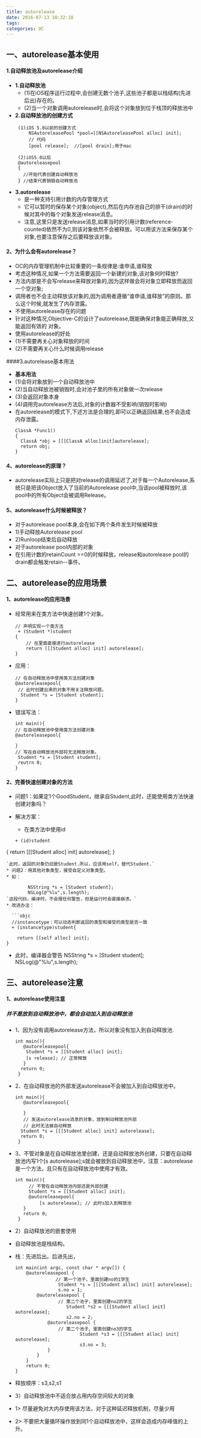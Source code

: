 ```yaml
---
title: autorelease
date: 2016-07-13 10:32:18
tags:
categories: OC
---
```


## 一、autorelease基本使用
#### 1.自动释放池及autorelease介绍
* **1.自动释放池**
 	* (1)在iOS程序运行过程中,会创建无数个池子,这些池子都是以栈结构(先进后出)存在的。
 	* (2)当一个对象调用autorelease时,会将这个对象放到位于栈顶的释放池中
* **2.自动释放池的创建方式**
	```objc
	 (1)iOS 5.0以前的创建方式
	     NSAutoreleasePool *pool=[[NSAutoreleasePool alloc] init];
	     // 代码
	     [pool release];  //[pool drain];用于mac
	
	 (2)iOS5.0以后
	 @autoreleasepool
	 {
	   //开始代表创建自动释放池
	 } //结束代表销毁自动释放池
	```
* **3.autorelease**
 	* 是一种支持引用计数的内存管理方式
	* 它可以暂时的保存某个对象(object),然后在内存池自己的排干(drain)的时候对其中的每个对象发送release消息。
 	* 注意,这里只是发送release消息,如果当时的引用计数(reference-counted)依然不为0,则该对象依然不会被释放。可以用该方法来保存某个对象,也要注意保存之后要释放该对象。

#### 2、为什么会有autorelease？
* OC的内存管理机制中比较重要的一条规律是:谁申请,谁释放
 * 考虑这种情况,如果一个方法需要返回一个新建的对象,该对象何时释放?
 * 方法内部是不会写release来释放对象的,因为这样做会将对象立即释放而返回一个空对象;
 * 调用者也不会主动释放该对象的,因为调用者遵循“谁申请,谁释放”的原则。那么这个时候,就发生了内存泄露。
* 不使用autorelease存在的问题
 * 针对这种情况,Objective-C的设计了autorelease,既能确保对象能正确释放,又能返回有效的 对象。
* 使用autorelease的好处
 * (1)不需要再关心对象释放的时间
 * (2)不需要再关心什么时候调用release

####3.autorelease基本用法

* **基本用法**
 * (1)会将对象放到一个自动释放池中
 * (2)当自动释放池被销毁时,会对池子里的所有对象做一次release
 * (3)会返回对象本身
 * (4)调用完autorelease方法后,对象的计数器不受影响(销毁时影响)
 * 在autorelease的模式下,下述方法是合理的,即可以正确返回结果,也不会造成内存泄露。
	```objc
	ClassA *Func1()
	{
	  ClassA *obj = [[[ClassA alloc]init]autorelease];
	  return obj;
	}
	```

#### 4、autorelease的原理？
 * autorelease实际上只是把对release的调用延迟了,对于每一个Autorelease,系统只是把该Object放入了当前的Autorelease pool中,当该pool被释放时,该pool中的所有Object会被调用Release。

#### 5、autorelease什么时候被释放？
* 对于autorelease pool本身,会在如下两个条件发生时候被释放
 * 1)手动释放Autorelease pool
 * 2)Runloop结束后自动释放
 * 对于autorelease pool内部的对象
 * 在引用计数的retainCount ==0的时候释放。release和autorelease pool的 drain都会触发retain--事件。


## 二、autorelease的应用场景
#### 1、autorelease的应用场景
* 经常用来在类方法中快速创建1个对象。

	```objc
	// 声明实现一个类方法
	 + (Student *)student
	{
	    // 在里面直接进行autorelease
	    return [[[Student alloc] init] autorelease];
	}
	```
* 应用：

	```objc
	// 在自动释放池中使用类方法创建对象
	@autoreleasepool{
	 // 此时创建出来的对象不用关注释放问题。
	  Student *s = [Student student];
	}
	```
* 错误写法：

	 ```objc
	 int main(){
	 // 在自动释放池中使用类方法创建对象
	 @autoreleasepool{
	
	 }
	 // 写在自动释放池外部将无法释放对象。
	  Student *s = [Student student];
	  reutrn 0;
	 }
	 ```
#### 2、完善快速创建对象的方法

* 问题1：如果定1个GoodStudent，继承自Student,此时，还能使用类方法快速创建对象吗？

 * 解决方案：
   * 在类方法中使用id

   ```objc
   + (id)student
{
    return [[[Student alloc] init] autorelease];
}
```
`此时，返回的对象仍旧是Student.所以，应该用self，替代Student.`
* 问题2：用其他对象类型，接受自定义对象类型。
* 如：
        
        NSString *s = [Student student];
        NSLog(@"%lu",s.length);
`这段代码，编译时，不会报任何警告，但是运行时会直接崩溃。`
* 改进办法：

  ```objc
  //instancetype：可以动态判断返回的类型和接受的类型是否一致
  + (instancetype)student{

    return [[self alloc] init];
}
```
* 此时，编译器会警告
        NSString *s = [Student student];
        NSLog(@"%lu",s.length);


## 三、autorelease注意
#### 1、autorelease使用注意
##### 并不是放到自动释放池中，都会自动加入到自动释放池
* 1、因为没有调用autorelease方法，所以对象没有加入到自动释放池.

	```objc
	int main(){
	   @autoreleasepool{
	    Student *s = [[Student alloc] init];
	    [s release]; // 正常释放
	   }
	  return 0;
	 }
	 ```
* 2、在自动释放池的外部发送autorelease不会被加入到自动释放池中。

	```objc
	int main(){
	   @autoreleasepool{
	
	   }
	   // 发送autorelease消息的对象，放到制动释放池外部
	   // 此时无法被自动释放
	  Student *s = [[[Student alloc] init] autorelease];
	  return 0;
	 }
	 ```
* 3、不管对象是在自动释放池里创建，还是自动释放池外创建，只要在自动释放池内写1个[s autorelease];s就会被放到自动释放池中，注意：autorelease是一个方法，且只有在自动释放池中使用才有效。

	```objc
	int main(){
	     // 不管在自动释放池内部还是外部创建
	     Student *s = [[Student alloc] init];
	     @autoreleasepool{
	         [s autorelease]; // 此时s加入到释放池
	   }
	   return 0;
	 }
	 ```
* 2）自动释放池的嵌套使用
 * 自动释放池是栈结构。
 * 栈：先进后出。后进先出，
 
	```objc
	int main(int argc, const char * argv[]) {
	    @autoreleasepool {
	               // 第一个池子，里面创建no的1学生
	                Student *s = [[[Student alloc] init] autorelease];
	                s.no = 1;
	        @autoreleasepool {
	                // 第二个池子，里面创建no2的学生
	                   Student *s2 = [[[Student alloc] init] autorelease];
	                   s2.no = 2;
	            @autoreleasepool {
	                // 第二个池子，里面创建no3的学生
	                        Student *s3 = [[[Student alloc] init] autorelease];
	                        s3.no = 3;
	            }
	        }
	    }
	    return 0;
	}
	```
  * 释放顺序：s3,s2,s1
* 3）自动释放池中不适合放占用内存空间较大的对象
 * 1> 尽量避免对大内存使用该方法，对于这种延迟释放机制，尽量少用
 * 2> 不要把大量循环操作放到同1个自动释放池中，这样会造成内存峰值的上升。




